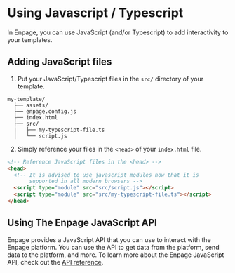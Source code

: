 # Using Javascript / Typescript

In Enpage, you can use JavaScript (and/or Typescript) to add interactivity to your templates.

## Adding JavaScript files

1. Put your JavaScript/Typescript files in the `src/` directory of your template.

```plaintext
my-template/
  ├── assets/
  ├── enpage.config.js
  ├── index.html
  ├── src/
  |   ├── my-typescript-file.ts
  │   └── script.js

```

2. Simply reference your files in the `<head>` of your `index.html` file.

```html
<!-- Reference JavaScript files in the <head> -->
<head>
  <!-- It is advised to use javascript modules now that it is
       supported in all modern browsers -->
  <script type="module" src="src/script.js"></script>
  <script type="module" src="src/my-typescript-file.ts"></script>
</head>
```

## Using The Enpage JavaScript API

Enpage provides a JavaScript API that you can use to interact with the Enpage platform. You can use the API to get data from the platform, send data to the platform, and more. To learn more about the Enpage JavaScript API, check out the [API reference](/js-api/).
